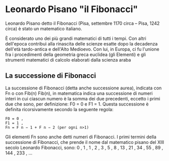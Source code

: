 # Leonardo Pisano "il Fibonacci" 

Leonardo Pisano detto il Fibonacci (Pisa, settembre 1170 circa – Pisa, 1242 circa) è stato un matematico italiano.

È considerato uno dei più grandi matematici di tutti i tempi. Con altri dell'epoca contribuì alla rinascita delle scienze esatte dopo la decadenza dell'età tardo-antica e dell'Alto Medioevo. Con lui, in Europa, ci fu l'unione fra i procedimenti della geometria greca euclidea (gli Elementi) e gli strumenti matematici di calcolo elaborati dalla scienza araba

## La successione di Fibonacci
La successione di Fibonacci (detta anche successione aurea), indicata con Fn o con Fib(n)  Fib(n), in matematica indica una successione di numeri interi in cui ciascun numero è la somma dei due precedenti, eccetto i primi due che sono, per definizione: F0 = 0  e F1 = 1. Questa successione è definita ricorsivamente secondo la seguente regola:

    F0 = 0 , 
    F1 = 1 , 
    Fn = F n − 1 + F n − 2 (per ogni n>1)

Gli elementi Fn sono anche detti numeri di Fibonacci. I primi termini della successione di Fibonacci, che prende il nome dal matematico pisano del XIII secolo Leonardo Fibonacci, sono: 0 , 1 , 1 , 2 , 3 , 5 , 8 , 13 , 21 , 34 , 55 , 89 , 144 , 233 , … 
